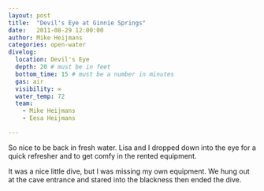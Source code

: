 ```yaml
---
layout: post
title:  "Devil's Eye at Ginnie Springs"
date:   2011-08-29 12:00:00
author: Mike Heijmans
categories: open-water
divelog:
  location: Devil's Eye
  depth: 20 # must be in feet
  bottom_time: 15 # must be a number in minutes
  gas: air
  visibility: ∞
  water_temp: 72
  team:
    - Mike Heijmans
    - Eesa Heijmans

---
```

So nice to be back in fresh water. Lisa and I dropped down into the eye for a quick refresher and to get comfy in the rented equipment.

It was a nice little dive, but I was missing my own equipment. We hung out at the cave entrance and stared into the blackness then ended the dive.